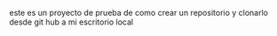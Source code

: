 este es un proyecto de prueba de como crear un repositorio y clonarlo desde git hub a mi escritorio local 